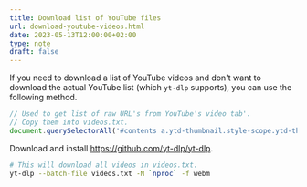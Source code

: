 ```yaml
---
title: Download list of YouTube files
url: download-youtube-videos.html
date: 2023-05-13T12:00:00+02:00
type: note
draft: false
---
```


If you need to download a list of YouTube videos and don't want to download the
actual YouTube list (which `yt-dlp` supports), you can use the following method.

```js
// Used to get list of raw URL's from YouTube's video tab'.
// Copy them into videos.txt.
document.querySelectorAll('#contents a.ytd-thumbnail.style-scope.ytd-thumbnail').forEach(el => console.log(el.href))
```

Download and install https://github.com/yt-dlp/yt-dlp.

```sh
# This will download all videos in videos.txt.
yt-dlp --batch-file videos.txt -N `nproc` -f webm
```

